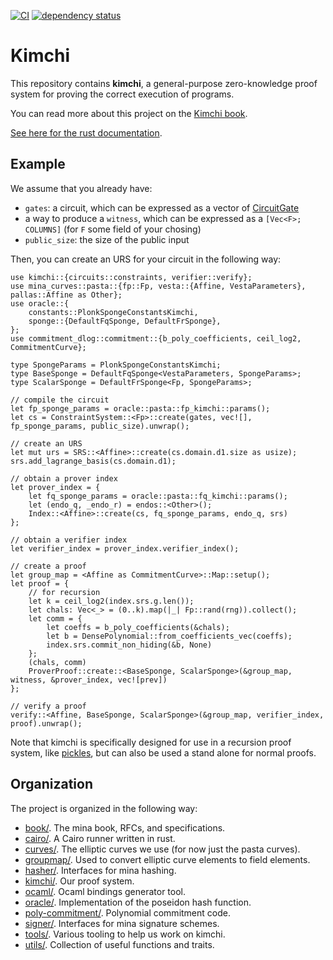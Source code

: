 [![CI](https://github.com/o1-labs/proof-systems/actions/workflows/rust.yml/badge.svg)](https://github.com/o1-labs/proof-systems/actions/workflows/rust.yml)
[![dependency status](https://deps.rs/repo/github/o1-labs/proof-systems/status.svg?style=flat-square)](https://deps.rs/repo/github/o1-labs/proof-systems)

# Kimchi

This repository contains **kimchi**, a general-purpose zero-knowledge proof system for proving the correct execution of programs.

You can read more about this project on the [Kimchi book](https://o1-labs.github.io/proof-systems).

[See here for the rust documentation](https://o1-labs.github.io/proof-systems/rustdoc).

## Example

We assume that you already have:

* `gates`: a circuit, which can be expressed as a vector of [CircuitGate](https://o1-labs.github.io/proof-systems/rustdoc/kimchi/circuits/gate/struct.CircuitGate.html)
* a way to produce a `witness`, which can be expressed as a `[Vec<F>; COLUMNS]` (for `F` some field of your chosing)
* `public_size`: the size of the public input

Then, you can create an URS for your circuit in the following way:

```rust,ignore
use kimchi::{circuits::constraints, verifier::verify};
use mina_curves::pasta::{fp::Fp, vesta::{Affine, VestaParameters}, pallas::Affine as Other};
use oracle::{
    constants::PlonkSpongeConstantsKimchi,
    sponge::{DefaultFqSponge, DefaultFrSponge},
};
use commitment_dlog::commitment::{b_poly_coefficients, ceil_log2, CommitmentCurve};

type SpongeParams = PlonkSpongeConstantsKimchi;
type BaseSponge = DefaultFqSponge<VestaParameters, SpongeParams>;
type ScalarSponge = DefaultFrSponge<Fp, SpongeParams>;

// compile the circuit
let fp_sponge_params = oracle::pasta::fp_kimchi::params();
let cs = ConstraintSystem::<Fp>::create(gates, vec![], fp_sponge_params, public_size).unwrap();

// create an URS
let mut urs = SRS::<Affine>::create(cs.domain.d1.size as usize);
srs.add_lagrange_basis(cs.domain.d1);

// obtain a prover index
let prover_index = {
    let fq_sponge_params = oracle::pasta::fq_kimchi::params();
    let (endo_q, _endo_r) = endos::<Other>();
    Index::<Affine>::create(cs, fq_sponge_params, endo_q, srs)
};

// obtain a verifier index
let verifier_index = prover_index.verifier_index();

// create a proof
let group_map = <Affine as CommitmentCurve>::Map::setup();
let proof = {
    // for recursion
    let k = ceil_log2(index.srs.g.len());
    let chals: Vec<_> = (0..k).map(|_| Fp::rand(rng)).collect();
    let comm = {
        let coeffs = b_poly_coefficients(&chals);
        let b = DensePolynomial::from_coefficients_vec(coeffs);
        index.srs.commit_non_hiding(&b, None)
    };
    (chals, comm)
    ProverProof::create::<BaseSponge, ScalarSponge>(&group_map, witness, &prover_index, vec![prev])
};

// verify a proof
verify::<Affine, BaseSponge, ScalarSponge>(&group_map, verifier_index, proof).unwrap();
```

Note that kimchi is specifically designed for use in a recursion proof system, like [pickles](https://medium.com/minaprotocol/meet-pickles-snark-enabling-smart-contract-on-coda-protocol-7ede3b54c250), but can also be used a stand alone for normal proofs.

## Organization

The project is organized in the following way:

* [book/](https://github.com/o1-labs/proof-systems/tree/master/book). The mina book, RFCs, and specifications.
* [cairo/](https://github.com/o1-labs/proof-systems/tree/master/cairo). A Cairo runner written in rust.
* [curves/](https://github.com/o1-labs/proof-systems/tree/master/curves). The elliptic curves we use (for now just the pasta curves).
* [groupmap/](https://github.com/o1-labs/proof-systems/tree/master/groupmap). Used to convert elliptic curve elements to field elements.
* [hasher/](https://github.com/o1-labs/proof-systems/tree/master/hasher). Interfaces for mina hashing.
* [kimchi/](https://github.com/o1-labs/proof-systems/tree/master/kimchi). Our proof system.
* [ocaml/](https://github.com/o1-labs/proof-systems/tree/master/ocaml). Ocaml bindings generator tool.
* [oracle/](https://github.com/o1-labs/proof-systems/tree/master/oracle). Implementation of the poseidon hash function.
* [poly-commitment/](https://github.com/o1-labs/proof-systems/tree/master/poly-commitment). Polynomial commitment code.
* [signer/](https://github.com/o1-labs/proof-systems/tree/master/signer). Interfaces for mina signature schemes.
* [tools/](https://github.com/o1-labs/proof-systems/tree/master/tools). Various tooling to help us work on kimchi.
* [utils/](https://github.com/o1-labs/proof-systems/tree/master/utils). Collection of useful functions and traits.

